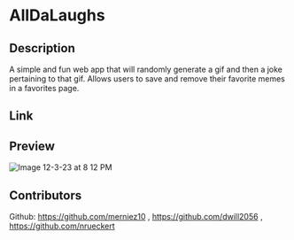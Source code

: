 # AllDaLaughs
## Description
A simple and fun web app that will randomly generate a gif and then a joke pertaining to that gif. Allows users to save and remove their favorite memes in a favorites page. 

## Link


## Preview
![Image 12-3-23 at 8 12 PM](https://github.com/merniez10/Alldalaughs/assets/135496106/1bb66792-f1fb-49f9-9ae5-b4dd7f90dc86)


## Contributors
Github: https://github.com/merniez10 , https://github.com/dwill2056 , https://github.com/nrueckert

